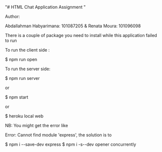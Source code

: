 "# HTML Chat Application Assignment "

Author:

Abdallahman Habyarimana: 101087205  &   Renata Moura: 101096098

There is a couple of package you need to install while this application failed to run 
 
To run the client side :

$ npm run open

To run the server side: 

$ npm run server

or

$ npm start

or

$ heroku local web

NB: You might get the error like 

Error: Cannot find module 'express', the solution is to

$ npm i --save-dev express
$ npm i -s--dev opener concurrently







